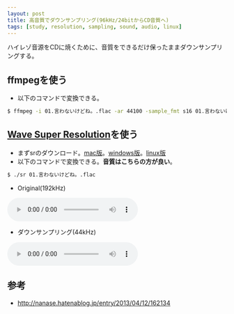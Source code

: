 ```yaml
---
layout: post
title: 高音質でダウンサンプリング(96kHz/24bitからCD音質へ)
tags: [study, resolution, sampling, sound, audio, linux]
---
```


ハイレゾ音源をCDに焼くために、音質をできるだけ保ったままダウンサンプリングする。

## ffmpegを使う

- 以下のコマンドで変換できる。

```bash
$ ffmpeg -i 01.言わないけどね。.flac -ar 44100 -sample_fmt s16 01.言わないけどね。_.flac
```

## [Wave Super Resolution](http://berry-lab.net/apps/sr.html)を使う

- まずsrのダウンロード。[mac版](https://github.com/yui0/yui0.github.io/raw/master/_posts/sr.mac)。[windows版](http://berry-lab.net/apps/sr.exe)。[linux版](https://github.com/yui0/yui0.github.io/raw/master/_posts/sr.linux64)
- 以下のコマンドで変換できる。**音質はこちらの方が良い**。

```bash
$ ./sr 01.言わないけどね。.flac
```

- Original(192kHz)
<audio controls>
  <source src="http://www.lindberg.no/hires/test/2L-053_04_stereo-192kHz-24b.flac" type="audio/flac">
  <!--<source src="https://media.w3.org/2010/07/bunny/04-Death_Becomes_Fur.mp4" type="audio/mp4" />
  <source src="https://media.w3.org/2010/07/bunny/04-Death_Becomes_Fur.oga" type="audio/ogg; codecs=vorbis" />
  <p>Your user agent does not support the HTML5 Audio element.</p>-->
</audio>

- ダウンサンプリング(44kHz)
<audio controls>
  <source src="https://github.com/yui0/yui0.github.io/raw/master/_posts/2L-053_04-44kHz-16b.flac" type="audio/flac">
  <!--<source src="https://media.w3.org/2010/07/bunny/04-Death_Becomes_Fur.mp4" type="audio/mp4" />
  <source src="https://media.w3.org/2010/07/bunny/04-Death_Becomes_Fur.oga" type="audio/ogg; codecs=vorbis" />
  <p>Your user agent does not support the HTML5 Audio element.</p>-->
</audio>

## 参考

- http://nanase.hatenablog.jp/entry/2013/04/12/162134
